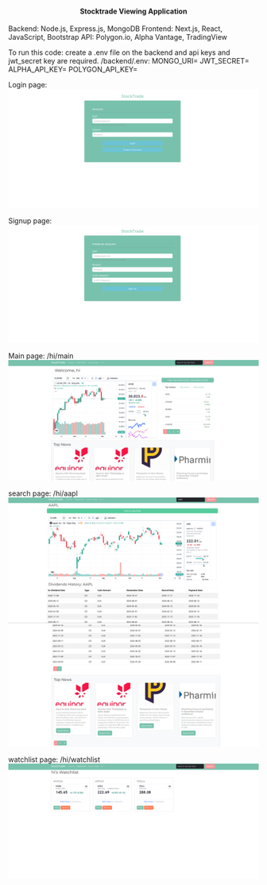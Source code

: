  <h4 align="center"><b>Stocktrade Viewing Application</b></h4>

Backend: Node.js, Express.js, MongoDB
Frontend: Next.js, React, JavaScript, Bootstrap
API: Polygon.io, Alpha Vantage, TradingView

To run this code: create a .env file on the backend and api keys and jwt_secret key are required.
/backend/.env:
MONGO_URI=
JWT_SECRET=
ALPHA_API_KEY=
POLYGON_API_KEY=

Login page:
![login](img/login.png)

Signup page:
![signup](img/signup.png)

Main page:
/hi/main
![main](img/main.png)

search page:
/hi/aapl
![search](img/search.png)
![search](img/search2.png)


watchlist page:
/hi/watchlist
![watchlist](img/watchlist1.png)